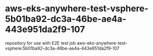 # aws-eks-anywhere-test-vsphere-5b01ba92-dc3a-46be-ae4a-443e951da2f9-107
repository for use with E2E test job aws-eks-anywhere-test-vsphere:5b01ba92-dc3a-46be-ae4a-443e951da2f9-107
